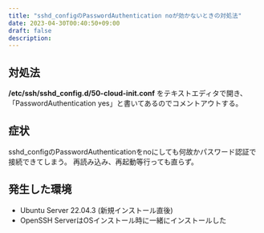 ```yaml
---
title: "sshd_configのPasswordAuthentication noが効かないときの対処法"
date: 2023-04-30T00:40:50+09:00
draft: false
description: 
---
```


## 対処法
**/etc/ssh/sshd_config.d/50-cloud-init.conf** をテキストエディタで開き、  
「PasswordAuthentication yes」と書いてあるのでコメントアウトする。

## 症状
sshd_configのPasswordAuthenticationをnoにしても何故かパスワード認証で接続できてしまう。
再読み込み、再起動等行っても直らず。

## 発生した環境
+ Ubuntu Server 22.04.3 (新規インストール直後)
+ OpenSSH ServerはOSインストール時に一緒にインストールした